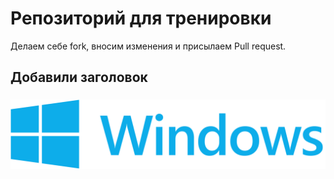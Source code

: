 # Репозиторий для тренировки

Делаем себе fork, вносим изменения и присылаем Pull request.

## Добавили заголовок


### ![Windows](windows.png)